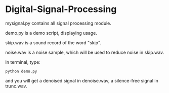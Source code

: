 # Digital-Signal-Processing

mysignal.py contains all signal processing module.

demo.py is a demo script, displaying usage.

skip.wav is a sound record of the word "skip".

noise.wav is a noise sample, which will be used to reduce noise in skip.wav.

In terminal, type:

```python demo.py```

and you will get a denoised signal in denoise.wav, a silence-free signal in trunc.wav.